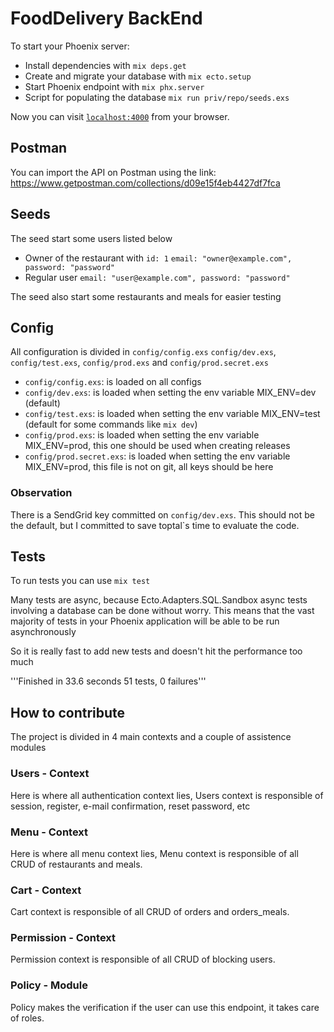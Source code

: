 # FoodDelivery BackEnd

To start your Phoenix server:

- Install dependencies with `mix deps.get`
- Create and migrate your database with `mix ecto.setup`
- Start Phoenix endpoint with `mix phx.server`
- Script for populating the database `mix run priv/repo/seeds.exs`

Now you can visit [`localhost:4000`](http://localhost:4000) from your browser.

## Postman

You can import the API on Postman using the link: https://www.getpostman.com/collections/d09e15f4eb4427df7fca

## Seeds

The seed start some users listed below

- Owner of the restaurant with `id: 1` `email: "owner@example.com", password: "password"`
- Regular user `email: "user@example.com", password: "password"`

The seed also start some restaurants and meals for easier testing

## Config

All configuration is divided in `config/config.exs` `config/dev.exs`, `config/test.exs`, `config/prod.exs` and `config/prod.secret.exs`

- `config/config.exs`: is loaded on all configs
- `config/dev.exs`: is loaded when setting the env variable MIX_ENV=dev (default)
- `config/test.exs`: is loaded when setting the env variable MIX_ENV=test (default for some commands like `mix dev`)
- `config/prod.exs`: is loaded when setting the env variable MIX_ENV=prod, this one should be used when creating releases
- `config/prod.secret.exs`: is loaded when setting the env variable MIX_ENV=prod, this file is not on git, all keys should be here

### Observation

There is a SendGrid key committed on `config/dev.exs`. This should not be the default, but I committed to save toptal`s time to evaluate the code.

## Tests

To run tests you can use `mix test`

Many tests are async, because Ecto.Adapters.SQL.Sandbox async tests involving a database can be done without worry. This means that the vast majority of tests in your Phoenix application will be able to be run asynchronously

So it is really fast to add new tests and doesn't hit the performance too much

'''Finished in 33.6 seconds
51 tests, 0 failures'''

## How to contribute

The project is divided in 4 main contexts and a couple of assistence modules

### Users - Context

Here is where all authentication context lies, Users context is responsible of session, register, e-mail confirmation, reset password, etc

### Menu - Context

Here is where all menu context lies, Menu context is responsible of all CRUD of restaurants and meals.

### Cart - Context

Cart context is responsible of all CRUD of orders and orders_meals.

### Permission - Context

Permission context is responsible of all CRUD of blocking users.

### Policy - Module

Policy makes the verification if the user can use this endpoint, it takes care of roles.
